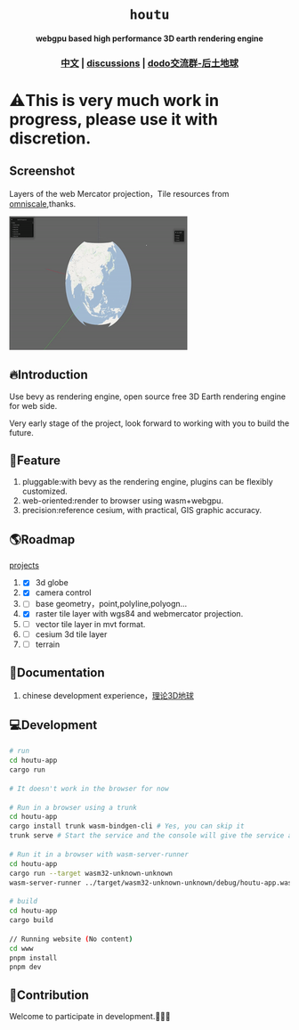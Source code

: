 <div align="center">

  <h1><code>houtu</code></h1>

  <strong>webgpu based high performance 3D earth rendering engine</strong>

  <h3>
    <a href="https://github.com/catnuko/houtu/blob/master/README_ZH.md">中文</a>
    <span> | </span>
    <a href="https://github.com/catnuko/houtu/discussions">discussions</a>
    <span> | </span>
    <a href="https://imdodo.com/s/211509">dodo交流群-后土地球</a>
  </h3>
</div>

# ⚠️This is very much work in progress, please use it with discretion.

## Screenshot

Layers of the web Mercator projection，Tile resources from [omniscale](https://maps.omniscale.net),thanks.

![瓦片网格](./www/public/assets/i53pd-qxcsr.gif)

## 🔥Introduction
Use bevy as rendering engine, open source free 3D Earth rendering engine for web side.

Very early stage of the project, look forward to working with you to build the future.

## 🚀Feature
1. pluggable:with bevy as the rendering engine, plugins can be flexibly customized.
2. web-oriented:render to browser using wasm+webgpu.
3. precision:reference cesium, with practical, GIS graphic accuracy.
## 🌎Roadmap
[projects](https://github.com/users/catnuko/projects/1)
1. - [x] 3d globe
2. - [x] camera control
3. - [ ] base geometry，point,polyline,polyogn...
4. - [x] raster tile layer with wgs84 and webmercator projection.
5. - [ ] vector tile layer in mvt format.
6. - [ ] cesium 3d tile layer
7. - [ ] terrain
## 📖Documentation
1. chinese development experience，[理论3D地球](https://www.taihe.one/tag/%E7%90%86%E8%AE%BA%E5%9C%B0%E7%90%83)

## 💻Development
```bash
# run
cd houtu-app
cargo run

# It doesn't work in the browser for now

# Run in a browser using a trunk
cd houtu-app
cargo install trunk wasm-bindgen-cli # Yes, you can skip it
trunk serve # Start the service and the console will give the service address，http://127.0.0.1:8080

# Run it in a browser with wasm-server-runner
cd houtu-app
cargo run --target wasm32-unknown-unknown
wasm-server-runner ../target/wasm32-unknown-unknown/debug/houtu-app.wasm

# build
cd houtu-app
cargo build

// Running website (No content)
cd www
pnpm install
pnpm dev
```

## 💓Contribution
Welcome to participate in development.👏👏👏